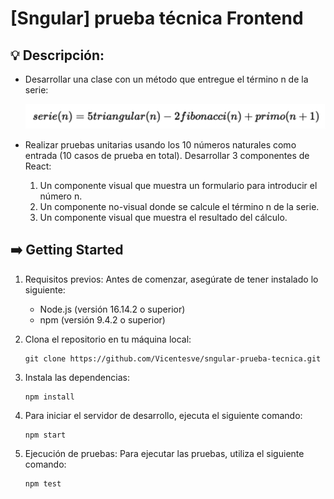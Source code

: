 # [Sngular] prueba técnica Frontend

## 💡 Descripción:

- Desarrollar una clase con un método que entregue el término n de la serie:

  ![formulaimg](https://github.com/Vicentesve/sngular-prueba-tecnica/blob/master/public/formula.png?raw=true)

- Realizar pruebas unitarias usando los 10 números naturales como entrada (10 casos de prueba en total).
  Desarrollar 3 componentes de React:

  1.  Un componente visual que muestra un formulario para introducir el número n.
  2.  Un componente no-visual donde se calcule el término n de la serie.
  3.  Un componente visual que muestra el resultado del cálculo.

## ➡️ Getting Started

1. Requisitos previos:
   Antes de comenzar, asegúrate de tener instalado lo siguiente:

   - Node.js (versión 16.14.2 o superior)
   - npm (versión 9.4.2 o superior)

2. Clona el repositorio en tu máquina local:

   ```
   git clone https://github.com/Vicentesve/sngular-prueba-tecnica.git
   ```

3. Instala las dependencias:

   ```
   npm install
   ```

4. Para iniciar el servidor de desarrollo, ejecuta el siguiente comando:

   ```
   npm start
   ```

5. Ejecución de pruebas: Para ejecutar las pruebas, utiliza el siguiente comando:
   ```
   npm test
   ```
